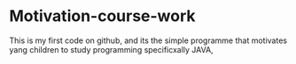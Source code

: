 # Motivation-course-work
This is my first code on github, and its the simple programme that motivates yang children to study programming specificxally JAVA,
